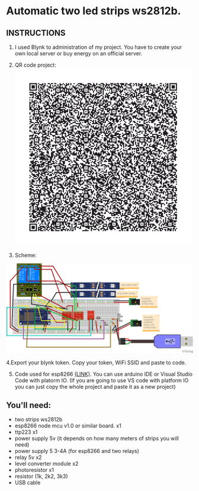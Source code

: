 # Automatic two led strips ws2812b.
## INSTRUCTIONS
                
1. I used Blynk to administration of my project. You have to create your own local server or buy energy on an official server.
2. QR code project:
![QR-code](/images/qr_code.jpg)

3. Scheme:

![Schemat](/images/schemat.png)

4.Export your blynk token. Copy your token, WiFi SSID and  paste to code.

5. Code used for esp8266 [(LINK)](https://github.com/Firemanpl/ws2812b-automatic-on-lights/blob/master/src/main.cpp).
You can use arduino IDE or Visual Studio Code with platorm IO. (If you are going to use VS code with platform IO you can just copy the whole project and paste it as a new project)

                
## You'll need:
- two strips ws2812b  
- esp8266 node mcu v1.0 or similar board. x1
- ttp223 x1
- power supply 5v (it depends on how many meters of strips you will need)
- power supply 5 3-4A (for esp8266 and two relays)
- relay 5v x2
- level converter module x2
- photoresistor x1
- resistor (1k, 2k2, 3k3)
- USB cable 
